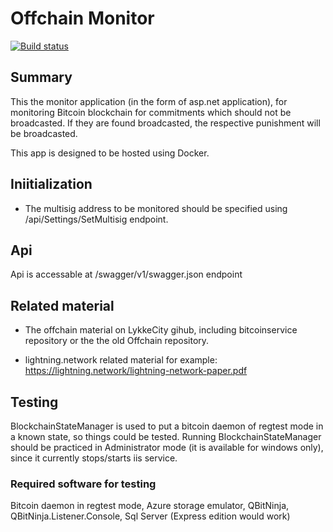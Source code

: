# Offchain Monitor

[![Build status](https://ci.appveyor.com/api/projects/status/jjncv8d8i8482q68?svg=true)](https://ci.appveyor.com/project/lykke/offchainmonitor)

## Summary

This the monitor application (in the form of asp.net application), for monitoring Bitcoin blockchain for commitments which should not be broadcasted. If they are found broadcasted, the respective punishment will be broadcasted.

This app is designed to be hosted using Docker.

## Iniitialization

*   The multisig address to be monitored should be specified using /api/Settings/SetMultisig endpoint.

## Api

Api is accessable at /swagger/v1/swagger.json endpoint

## Related material

*   The offchain material on LykkeCity gihub, including bitcoinservice repository or the the old Offchain repository.

*   lightning.network related material for example: https://lightning.network/lightning-network-paper.pdf

## Testing

BlockchainStateManager is used to put a bitcoin daemon of regtest mode in a known state, so things could be tested.
Running BlockchainStateManager should be practiced in Administrator mode (it is available for windows only), since it currently stops/starts iis service.

### Required software for testing

Bitcoin daemon in regtest mode, Azure storage emulator, QBitNinja, QBitNinja.Listener.Console, Sql Server (Express edition would work)
